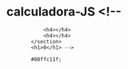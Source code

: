 # calculadora-JS <!-- <section>
                <h4></h4>
                <h4></h4>
            </section>
            <h1>0</h1> -->

            #00ffc11f;